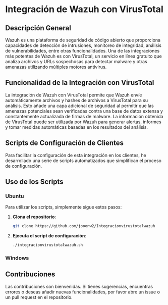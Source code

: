 # Integración de Wazuh con VirusTotal

## Descripción General

Wazuh es una plataforma de seguridad de código abierto que proporciona capacidades de detección de intrusiones, monitoreo de integridad, análisis de vulnerabilidades, entre otras funcionalidades. Una de las integraciones más potentes de Wazuh es con VirusTotal, un servicio en línea gratuito que analiza archivos y URLs sospechosas para detectar malware y otras amenazas utilizando múltiples motores antivirus.

## Funcionalidad de la Integración con VirusTotal

La integración de Wazuh con VirusTotal permite que Wazuh envíe automáticamente archivos y hashes de archivos a VirusTotal para su análisis. Esto añade una capa adicional de seguridad al permitir que las amenazas potenciales sean verificadas contra una base de datos extensa y constantemente actualizada de firmas de malware. La información obtenida de VirusTotal puede ser utilizada por Wazuh para generar alertas, informes y tomar medidas automáticas basadas en los resultados del análisis.

## Scripts de Configuración de Clientes

Para facilitar la configuración de esta integración en los clientes, he desarrollado una serie de scripts automatizados que simplifican el proceso de configuración. 

## Uso de los Scripts
### Ubuntu

Para utilizar los scripts, simplemente sigue estos pasos:

1. **Clona el repositorio**:
    ```bash
    git clone https://github.com/jooonw2/Integracionvirustotalwazuh
    ```
2. **Ejecuta el script de configuración**:
    ```bash
    ./integracionvirustotalwazuh.sh
    ```
### Windows
## Contribuciones

Las contribuciones son bienvenidas. Si tienes sugerencias, encuentras errores o deseas añadir nuevas funcionalidades, por favor abre un issue o un pull request en el repositorio.
